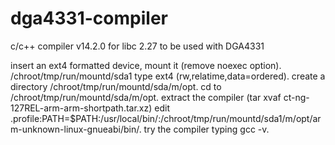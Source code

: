 # dga4331-compiler
c/c++ compiler v14.2.0 for libc 2.27 to be used with DGA4331

insert an ext4 formatted device, mount it (remove noexec option).
/chroot/tmp/run/mountd/sda1 type ext4 (rw,relatime,data=ordered).
create a directory /chroot/tmp/run/mountd/sda/m/opt.
cd to /chroot/tmp/run/mountd/sda/m/opt.
extract the compiler (tar xvaf ct-ng-127REL-arm-arm-shortpath.tar.xz)
edit .profile:PATH=$PATH:/usr/local/bin/:/chroot/tmp/run/mountd/sda1/m/opt/arm-unknown-linux-gnueabi/bin/.
try the compiler typing gcc -v.
